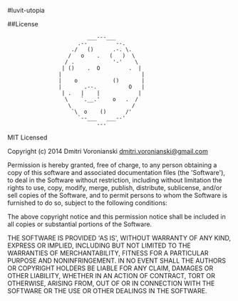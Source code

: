 #luvit-utopia

##License
```
                         ___---___
                      .--         --.
                    ./   ()      .-. \.
                   /   o    .   (   )  \
                  / .            '-'    \
                 | ()    .  O         .  |
                |                         |
                |    o           ()       |
                |       .--.          O   |
                 | .   |    |            |
                  \    `.__.'    o   .  /
                   \                   /
                    `\  o    ()      /'
                      `--___   ___--'
                            ---
```
MIT Licensed

Copyright (c) 2014 Dmitri Voronianski [dmitri.voronianski@gmail.com](mailto:dmitri.voronianski@gmail.com)

Permission is hereby granted, free of charge, to any person obtaining
a copy of this software and associated documentation files (the
'Software'), to deal in the Software without restriction, including
without limitation the rights to use, copy, modify, merge, publish,
distribute, sublicense, and/or sell copies of the Software, and to
permit persons to whom the Software is furnished to do so, subject to
the following conditions:

The above copyright notice and this permission notice shall be
included in all copies or substantial portions of the Software.

THE SOFTWARE IS PROVIDED 'AS IS', WITHOUT WARRANTY OF ANY KIND,
EXPRESS OR IMPLIED, INCLUDING BUT NOT LIMITED TO THE WARRANTIES OF
MERCHANTABILITY, FITNESS FOR A PARTICULAR PURPOSE AND NONINFRINGEMENT.
IN NO EVENT SHALL THE AUTHORS OR COPYRIGHT HOLDERS BE LIABLE FOR ANY
CLAIM, DAMAGES OR OTHER LIABILITY, WHETHER IN AN ACTION OF CONTRACT,
TORT OR OTHERWISE, ARISING FROM, OUT OF OR IN CONNECTION WITH THE
SOFTWARE OR THE USE OR OTHER DEALINGS IN THE SOFTWARE.
